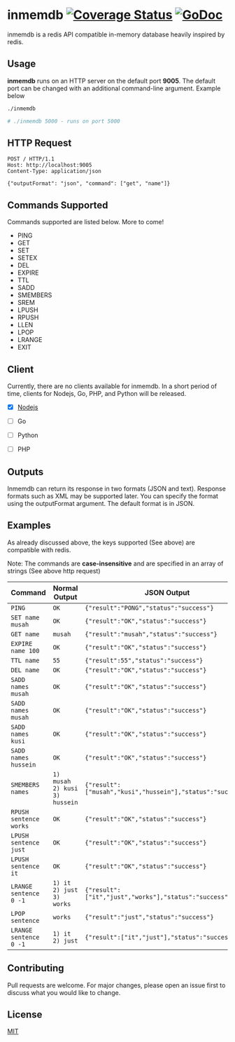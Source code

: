 # inmemdb  [![Coverage Status](https://coveralls.io/repos/github/mkhstar/inmemdb/badge.svg?branch=master)](https://coveralls.io/github/mkhstar/inmemdb?branch=master) [![GoDoc](https://godoc.org/github.com/mkhstar/inmemdb?status.svg)](http://godoc.org/github.com/mkhstar/inmemdb)

inmemdb is a redis API compatible in-memory database heavily inspired by redis.


## Usage

**inmemdb** runs on an HTTP server on the default port **9005**. The default port can be changed with an additional command-line argument. Example below


```bash
./inmemdb

# ./inmemdb 5000 - runs on port 5000
```

## HTTP Request

```
POST / HTTP/1.1
Host: http://localhost:9005
Content-Type: application/json

{"outputFormat": "json", "command": ["get", "name"]}
```

## Commands Supported

Commands supported are listed below. More to come!

- PING
- GET
- SET
- SETEX
- DEL
- EXPIRE
- TTL
- SADD
- SMEMBERS
- SREM
- LPUSH
- RPUSH
- LLEN
- LPOP
- LRANGE
- EXIT


## Client

Currently, there are no clients available for inmemdb. In a short period of time, clients for Nodejs, Go, PHP, and Python will be released.

- [x] [Nodejs](https://github.com/mkhstar/inmemdb-client)
- [ ] Go
- [ ] Python
- [ ] PHP


## Outputs

Inmemdb can return its response in two formats (JSON and text). Response formats such as XML may be supported later. You can specify the format using the outputFormat argument. The default format is in JSON.


## Examples

As already discussed above, the keys supported (See above) are compatible with redis.

Note: The commands are **case-insensitive** and are specified in an array of strings (See above http request)


|             Command   |Normal Output                          |JSON Output                         |
|----------------|-------------------------------|-----------------------------|
|`PING`|`OK`           |`{"result":"PONG","status":"success"}`
|`SET name musah`|`OK`           |`{"result":"OK","status":"success"}`
|`GET name`          |`musah`            |`{"result":"musah","status":"success"}` 
|`EXPIRE name 100`          |`OK`|`{"result":"OK","status":"success"}`
|`TTL name`          |`55`|`{"result":55","status":"success"}`
|`DEL name`          |`OK`|`{"result":"OK","status":"success"}`
|`SADD names musah`          |`OK`|`{"result":"OK","status":"success"}`
|`SADD names musah`          |`OK`|`{"result":"OK","status":"success"}`
|`SADD names kusi`          |`OK`|`{"result":"OK","status":"success"}`
|`SADD names hussein`          |`OK`|`{"result":"OK","status":"success"}`
|`SMEMBERS names`          |`1) musah` <br/> `2) kusi` <br> `3) hussein`|`{"result":["musah","kusi","hussein"],"status":"success"}`
|`RPUSH sentence works`          |`OK`|`{"result":"OK","status":"success"}`
|`LPUSH sentence just`          |`OK`|`{"result":"OK","status":"success"}`
|`LPUSH sentence it`          |`OK`|`{"result":"OK","status":"success"}`
|`LRANGE sentence 0 -1`          |`1) it` <br/> `2) just` <br> `3) works`|`{"result":["it","just","works"],"status":"success"}`
|`LPOP sentence`          |`works`|`{"result":"just","status":"success"}`
|`LRANGE sentence 0 -1`          |`1) it` <br/> `2) just`|`{"result":["it","just"],"status":"success"}`




## Contributing
Pull requests are welcome. For major changes, please open an issue first to discuss what you would like to change.


## License
[MIT](https://choosealicense.com/licenses/mit/)
